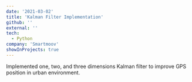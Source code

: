 ```yaml
---
date: '2021-03-02'
title: 'Kalman Filter Implementation'
github: ''
external: ''
tech:
  - Python
company: 'Smartmoov'
showInProjects: true
---
```


Implemented one, two, and three dimensions Kalman filter to improve GPS position in urban environment.
